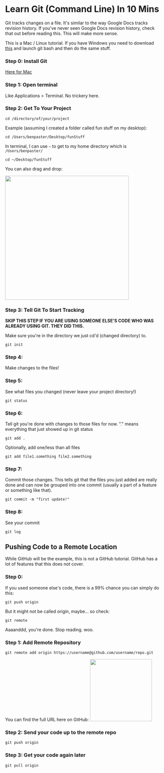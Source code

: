 # Learn Git (Command Line) In 10 Mins

Git tracks changes on a file. It's similar to the way Google Docs tracks revision history. If you've never seen Google Docs revision history, check that out before reading this. This will make more sense.

This is a Mac / Linux tutorial. If you have Windows you need to download [this](http://msysgit.github.io/) and launch git bash and then do the same stuff.

### Step 0: Install Git
[Here for Mac](http://git-scm.com/book/en/v2/Getting-Started-Installing-Git#Installing-on-Mac)

### Step 1: Open terminal
Like Applications > Terminal. No trickery here.

### Step 2: Get To Your Project
```
cd /directory/of/your/project
```
Example (assuming I created a folder called fun stuff on my desktop):
```
cd /Users/benpaster/Desktop/funStuff
```
In terminal, I can use `~` to get to my home directory which is `/Users/benpaster/`
```
cd ~/Desktop/funStuff
```
You can also drag and drop:

<img src="http://on.simpler.im/19KLC+" height="400px" />

### Step 3: Tell Git To Start Tracking

**SKIP THIS STEP IF YOU ARE USING SOMEONE ELSE'S CODE WHO WAS ALREADY USING GIT. THEY DID THIS.**

Make sure you're in the directory we just cd'd (changed directory) to. 
```
git init
```

### Step 4:
Make changes to the files!

### Step 5: 
See what files you changed (never leave your project directory!)
```
git status
```

### Step 6:
Tell git you're done with changes to those files for now. 
"." means everything that just showed up in git status
```
git add .
```
Optionally, add one/less than all files
```
git add file1.something file2.something
```

### Step 7: 
Commit those changes. This tells git that the files you just added are really done and can now be grouped into one commit (usually a part of a feature or something like that).
```
git commit -m "first update!"
```

### Step 8:
See your commit
```
git log
```

## Pushing Code to a Remote Location
While GitHub will be the example, this is not a GitHub tutorial. GitHub has a lot of features that this does not cover.

### Step 0:
If you used someone else's code, there is a 99% chance you can simply do this:
```
git push origin
```
But it might not be called origin, maybe... so check:
```
git remote
```

Aaaanddd, you're done. Stop reading. woo.

### Step 1: Add Remote Repository
```
git remote add origin https://username@github.com/username/repo.git
```
You can find the full URL here on GitHub:
<img src="http://on.simpler.im/15VRX+" height="200px" />

### Step 2: Send your code up to the remote repo
```
git push origin
```
### Step 3: Get your code again later
```
git pull origin
```
